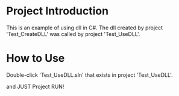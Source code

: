 # Project Introduction
This is an example of using dll in C#.
The dll created by project 'Test_CreateDLL' was called by project 'Test_UseDLL'.

# How to Use
Double-click 'Test_UseDLL.sln' that exists in project 'Test_UseDLL'.

and JUST Project RUN!
